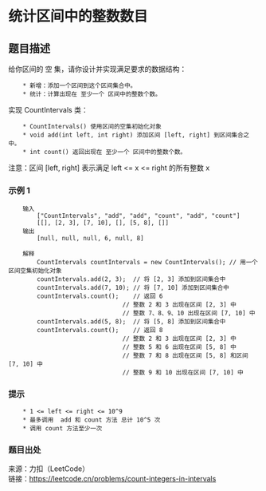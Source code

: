 # 统计区间中的整数数目

## 题目描述

给你区间的 空 集，请你设计并实现满足要求的数据结构：

```text
    * 新增：添加一个区间到这个区间集合中。
    * 统计：计算出现在 至少一个 区间中的整数个数。
```

实现 CountIntervals 类：

```text
    * CountIntervals() 使用区间的空集初始化对象
    * void add(int left, int right) 添加区间 [left, right] 到区间集合之中。
    * int count() 返回出现在 至少一个 区间中的整数个数。
```

注意：区间 [left, right] 表示满足 left <= x <= right 的所有整数 x

### 示例 1

```text
    输入
        ["CountIntervals", "add", "add", "count", "add", "count"]
        [[], [2, 3], [7, 10], [], [5, 8], []]
    输出
        [null, null, null, 6, null, 8]

    解释
        CountIntervals countIntervals = new CountIntervals(); // 用一个区间空集初始化对象
        countIntervals.add(2, 3);  // 将 [2, 3] 添加到区间集合中
        countIntervals.add(7, 10); // 将 [7, 10] 添加到区间集合中
        countIntervals.count();    // 返回 6
                                // 整数 2 和 3 出现在区间 [2, 3] 中
                                // 整数 7、8、9、10 出现在区间 [7, 10] 中
        countIntervals.add(5, 8);  // 将 [5, 8] 添加到区间集合中
        countIntervals.count();    // 返回 8
                                // 整数 2 和 3 出现在区间 [2, 3] 中
                                // 整数 5 和 6 出现在区间 [5, 8] 中
                                // 整数 7 和 8 出现在区间 [5, 8] 和区间 [7, 10] 中
                                // 整数 9 和 10 出现在区间 [7, 10] 中
```

### 提示

```text
    * 1 <= left <= right <= 10^9
    * 最多调用  add 和 count 方法 总计 10^5 次
    * 调用 count 方法至少一次
```

### 题目出处

来源：力扣（LeetCode）  
链接：<https://leetcode.cn/problems/count-integers-in-intervals>
